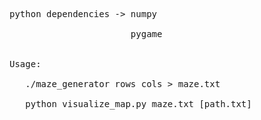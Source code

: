 <pre>
python dependencies -> numpy <br>
                       pygame
<br>
Usage: <br>
   ./maze_generator rows cols > maze.txt <br>
   python visualize_map.py maze.txt [path.txt] <br>
</pre>
